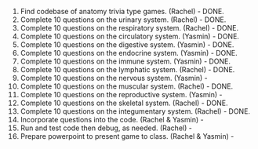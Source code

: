 1.  Find codebase of anatomy trivia type games. (Rachel) - DONE.
2.  Complete 10 questions on the urinary system. (Rachel) - DONE.
3.  Complete 10 questions on the respiratory system. (Rachel) - DONE.
4.  Complete 10 questions on the circulatory system. (Yasmin) - DONE.
5.  Complete 10 questions on the digestive system.  (Yasmin) - DONE.
6.  Complete 10 questions on the endocrine system.  (Yasmin) - DONE.
7.  Complete 10 questions on the immune system.  (Yasmin) - DONE.
8.  Complete 10 questions on the lymphatic system.  (Rachel)  - DONE.
9.  Complete 10 questions on the nervous system.  (Yasmin) - 
10. Complete 10 questions on the muscular system.  (Rachel) -  DONE.
11. Complete 10 questions on the reproductive system.  (Yasmin) - 
12. Complete 10 questions on the skeletal system.  (Rachel) - DONE.
13. Complete 10 questions on the integumentary system. (Rachel) - DONE.
14. Incorporate questions into the code.  (Rachel & Yasmin) - 
15. Run and test code then debug, as needed.  (Rachel) - 
16. Prepare powerpoint to present game to class.  (Rachel & Yasmin) - 
